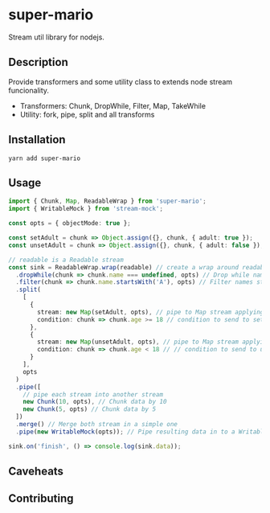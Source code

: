 # super-mario

Stream util library for nodejs.

## Description

Provide transformers and some utility class to extends node stream funcionality.

* Transformers: Chunk, DropWhile, Filter, Map, TakeWhile
* Utility: fork, pipe, split and all transforms

## Installation

```shell
yarn add super-mario
```

## Usage

```typescript
import { Chunk, Map, ReadableWrap } from 'super-mario';
import { WritableMock } from 'stream-mock';

const opts = { objectMode: true };

const setAdult = chunk => Object.assign({}, chunk, { adult: true });
const unsetAdult = chunk => Object.assign({}, chunk, { adult: false });

// readable is a Readable stream
const sink = ReadableWrap.wrap(readable) // create a wrap around readable
  .dropWhile(chunk => chunk.name === undefined, opts) // Drop while name is not defined
  .filter(chunk => chunk.name.startsWith('A'), opts) // Filter names starting with `A`
  .split(
    [
      {
        stream: new Map(setAdult, opts), // pipe to Map stream applying setAdult function to each chunk
        condition: chunk => chunk.age >= 18 // condition to send to setAdult mapper
      },
      {
        stream: new Map(unsetAdult, opts), // pipe to Map stream applying unsetAdult function to each chunk
        condition: chunk => chunk.age < 18 // // condition to send to unsetAdult mapper
      }
    ],
    opts
  )
  .pipe([
    // pipe each stream into another stream
    new Chunk(10, opts), // Chunk data by 10
    new Chunk(5, opts) // Chunk data by 5
  ])
  .merge() // Merge both stream in a simple one
  .pipe(new WritableMock(opts)); // Pipe resulting data in to a WritableMock

sink.on('finish', () => console.log(sink.data));
```

## Caveheats

## Contributing
